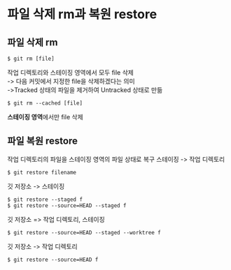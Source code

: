 # 파일 삭제 rm과 복원 restore
## 파일 삭제 rm
```
$ git rm [file]
```
작업 디렉토리와 스테이징 영역에서 모두 file 삭제<br>
-> 다음 커밋에서 지정한 file을 삭제하겠다는 의미<br>
->Tracked 상태의 파일을 제거하여 Untracked 상태로 만듦<br>
```
$ git rm --cached [file]
```
**스테이징 영역**에서만 file 삭제

## 파일 복원 restore
작업 디렉토리의 파일을 스테이징 영역의 파일 상태로 복구
스테이징 -> 작업 디렉토리
```
$ git restore filename
```

깃 저장소 -> 스테이징
```
$ git restore --staged f
$ git restore --source=HEAD --staged f
```

깃 저장소 => 작업 디렉토리, 스테이징
```
$ git restore --source=HEAD --staged --worktree f
```

깃 저장소 -> 작업 디렉토리
```
$ git restore --source=HEAD f
```
